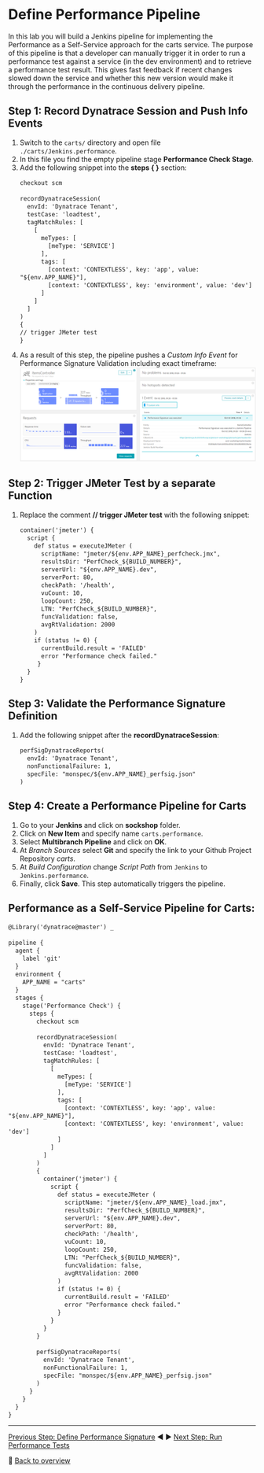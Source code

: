 # Define Performance Pipeline

In this lab you will build a Jenkins pipeline for implementing the Performance as a Self-Service approach for the carts service. The purpose of this pipeline is that a developer can manually trigger it in order to run a performance test against a service (in the dev environment) and to retrieve a performance test result. This gives fast feedback if recent changes slowed down the service and whether this new version would make it through the performance in the continuous delivery pipeline.

## Step 1: Record Dynatrace Session and Push Info Events
1. Switch to the `carts/` directory and open file `./carts/Jenkins.performance`.
1. In this file you find the empty pipeline stage **Performance Check Stage**.
1. Add the following snippet into the **steps { }** section:
    ```
    checkout scm

    recordDynatraceSession(
      envId: 'Dynatrace Tenant',
      testCase: 'loadtest',
      tagMatchRules: [
        [
          meTypes: [
            [meType: 'SERVICE']
          ],
          tags: [
            [context: 'CONTEXTLESS', key: 'app', value: "${env.APP_NAME}"],
            [context: 'CONTEXTLESS', key: 'environment', value: 'dev']
          ]
        ]
      ]
    ) 
    {
    // trigger JMeter test
    }  
    ```
1. As a result of this step, the pipeline pushes a *Custom Info Event* for Performance Signature Validation including exact timeframe:
![performance_signature_event](../assets/performance_signature_event.png)

## Step 2: Trigger JMeter Test by a separate Function
1. Replace the comment **// trigger JMeter test** with the following snippet:
    ```
    container('jmeter') {
      script {
        def status = executeJMeter ( 
          scriptName: "jmeter/${env.APP_NAME}_perfcheck.jmx",
          resultsDir: "PerfCheck_${BUILD_NUMBER}",
          serverUrl: "${env.APP_NAME}.dev", 
          serverPort: 80,
          checkPath: '/health',
          vuCount: 10,
          loopCount: 250,
          LTN: "PerfCheck_${BUILD_NUMBER}",
          funcValidation: false,
          avgRtValidation: 2000
        )
        if (status != 0) {
          currentBuild.result = 'FAILED'
          error "Performance check failed."
         }
      }
    }
    ```

## Step 3: Validate the Performance Signature Definition
1. Add the following snippet after the **recordDynatraceSession**:
    ```
    perfSigDynatraceReports(
      envId: 'Dynatrace Tenant', 
      nonFunctionalFailure: 1, 
      specFile: "monspec/${env.APP_NAME}_perfsig.json"
    ) 
    ```

## Step 4: Create a Performance Pipeline for Carts
1. Go to your **Jenkins** and click on **sockshop** folder.
1. Click on **New Item** and specify name `carts.performance`.
1. Select **Multibranch Pipeline** and click on **OK**.
1. At *Branch Sources* select **Git** and specify the link to your Github Project Repository *carts*.
1. At *Build Configuration* change *Script Path* from `Jenkins` to `Jenkins.performance`.
1. Finally, click **Save**. This step automatically triggers the pipeline.

## Performance as a Self-Service Pipeline for Carts:
```
@Library('dynatrace@master') _

pipeline {
  agent {
    label 'git'
  }
  environment {
    APP_NAME = "carts"
  }
  stages {
    stage('Performance Check') {
      steps {
        checkout scm

        recordDynatraceSession(
          envId: 'Dynatrace Tenant',
          testCase: 'loadtest',
          tagMatchRules: [
            [
              meTypes: [
                [meType: 'SERVICE']
              ],
              tags: [
                [context: 'CONTEXTLESS', key: 'app', value: "${env.APP_NAME}"],
                [context: 'CONTEXTLESS', key: 'environment', value: 'dev']
              ]
            ]
          ]
        ) 
        {
          container('jmeter') {
            script {
              def status = executeJMeter ( 
                scriptName: "jmeter/${env.APP_NAME}_load.jmx",
                resultsDir: "PerfCheck_${BUILD_NUMBER}",
                serverUrl: "${env.APP_NAME}.dev", 
                serverPort: 80,
                checkPath: '/health',
                vuCount: 10,
                loopCount: 250,
                LTN: "PerfCheck_${BUILD_NUMBER}",
                funcValidation: false,
                avgRtValidation: 2000
              )
              if (status != 0) {
                currentBuild.result = 'FAILED'
                error "Performance check failed."
              }
            }
          }
        }

        perfSigDynatraceReports(
          envId: 'Dynatrace Tenant', 
          nonFunctionalFailure: 1, 
          specFile: "monspec/${env.APP_NAME}_perfsig.json"
        ) 
      }
    }
  }
}
```

---

[Previous Step: Define Performance Signature](../03_Define_Performance_Signature) :arrow_backward: :arrow_forward: [Next Step: Run Performance Tests](../05_Run_Performance_Tests)

:arrow_up_small: [Back to overview](../)